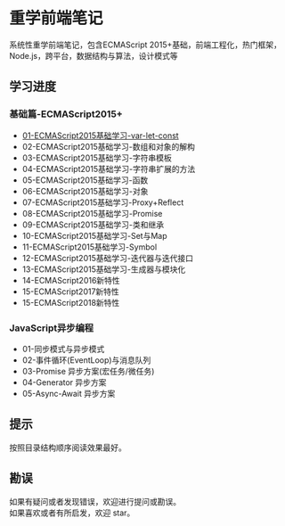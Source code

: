 # 重学前端笔记
系统性重学前端笔记，包含ECMAScript 2015+基础，前端工程化，热门框架，Node.js，跨平台，数据结构与算法，设计模式等

## 学习进度
### 基础篇-ECMAScript2015+
  * [01-ECMAScript2015基础学习-var-let-const]('./01-基础-ECMAScript-2015+基础学习/01-ECMAScript2015基础学习-var-let-const.md')
  * 02-ECMAScript2015基础学习-数组和对象的解构
  * 03-ECMAScript2015基础学习-字符串模板
  * 04-ECMAScript2015基础学习-字符串扩展的方法
  * 05-ECMAScript2015基础学习-函数
  * 06-ECMAScript2015基础学习-对象
  * 07-ECMAScript2015基础学习-Proxy+Reflect
  * 08-ECMAScript2015基础学习-Promise
  * 09-ECMAScript2015基础学习-类和继承
  * 10-ECMAScript2015基础学习-Set与Map
  * 11-ECMAScript2015基础学习-Symbol
  * 12-ECMAScript2015基础学习-迭代器与迭代接口
  * 13-ECMAScript2015基础学习-生成器与模块化
  * 14-ECMAScript2016新特性
  * 15-ECMAScript2017新特性
  * 15-ECMAScript2018新特性
### JavaScript异步编程
  * 01-同步模式与异步模式
  * 02-事件循环(EventLoop)与消息队列
  * 03-Promise 异步方案(宏任务/微任务)
  * 04-Generator 异步方案
  * 05-Async-Await 异步方案

  
## 提示

按照目录结构顺序阅读效果最好。

## 勘误
如果有疑问或者发现错误，欢迎进行提问或勘误。   
如果喜欢或者有所启发，欢迎 star。